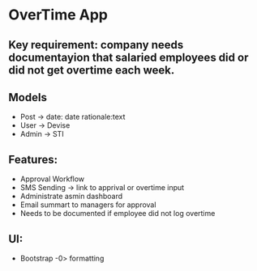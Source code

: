 # OverTime App

## Key requirement: company needs documentayion that salaried employees did or did not get overtime each week.

## Models
- Post -> date: date rationale:text
- User -> Devise
- Admin -> STI

## Features:
- Approval Workflow
- SMS Sending -> link to apprival or overtime input
- Administrate asmin dashboard
- Email summart to managers for approval
- Needs to be documented if employee did not log overtime

## UI:
- Bootstrap -0> formatting
